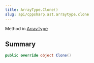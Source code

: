 ```yaml
---
title: ArrayType.Clone()
slug: api/cppsharp.ast.arraytype.clone
---
```

Method in [ArrayType](/api/cppsharp/ast/arraytype)

## Summary



```csharp
public override object Clone()
```

